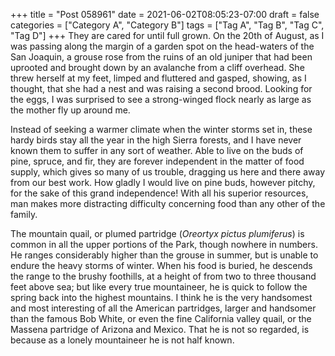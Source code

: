 +++
title = "Post 058961"
date = 2021-06-02T08:05:23-07:00
draft = false
categories = ["Category A", "Category B"]
tags = ["Tag A", "Tag B", "Tag C", "Tag D"]
+++
They are cared for until full grown. On the 20th of August, as I was passing along the margin of a garden spot on the head-waters of the San Joaquin, a grouse rose from the ruins of an old juniper that had been uprooted and brought down by an avalanche from a cliff overhead. She threw herself at my feet, limped and fluttered and gasped, showing, as I thought, that she had a nest and was raising a second brood. Looking for the eggs, I was surprised to see a strong-winged flock nearly as large as the mother fly up around me.

Instead of seeking a warmer climate when the winter storms set in, these hardy birds stay all the year in the high Sierra forests, and I have never known them to suffer in any sort of weather. Able to live on the buds of pine, spruce, and fir, they are forever independent in the matter of food supply, which gives so many of us trouble, dragging us here and there away from our best work. How gladly I would live on pine buds, however pitchy, for the sake of this grand independence! With all his superior resources, man makes more distracting difficulty concerning food than any other of the family.

The mountain quail, or plumed partridge (_Oreortyx pictus plumiferus_) is common in all the upper portions of the Park, though nowhere in numbers. He ranges considerably higher than the grouse in summer, but is unable to endure the heavy storms of winter. When his food is buried, he descends the range to the brushy foothills, at a height of from two to three thousand feet above sea; but like every true mountaineer, he is quick to follow the spring back into the highest mountains. I think he is the very handsomest and most interesting of all the American partridges, larger and handsomer than the famous Bob White, or even the fine California valley quail, or the Massena partridge of Arizona and Mexico. That he is not so regarded, is because as a lonely mountaineer he is not half known.
